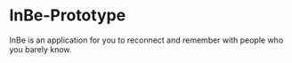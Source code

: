 InBe-Prototype
==============

InBe is an application for you to reconnect and remember with people who you barely know.
